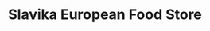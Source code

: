 ---
title: "Slavika European Food Store"
url: /grimsby/slavika-european-food-store/
shop: convenience
---